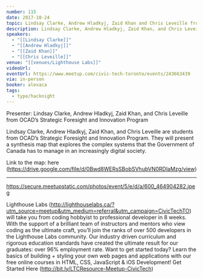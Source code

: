 ```yaml
---
number: 115
date: 2017-10-24
topic: Lindsay Clarke, Andrew Hladkyj, Zaid Khan and Chris Leveille from OCAD’s Strategic Foresight and Innovation Program
description: Lindsay Clarke, Andrew Hladkyj, Zaid Khan, and Chris Leveille are students from OCAD’s Strategic Foresight and Innovation Program. They will present a synthesis map that explores the complex systems that the Government of Canada has to manage in an increasingly digital society.
speakers:
  - "[[Lindsay Clarke]]"
  - "[[Andrew Hladkyj]]"
  - "[[Zaid Khan]]"
  - "[[Chris Leveille]]"
venue: "[[venues/Lighthouse Labs]]"
videoUrl: 
eventUrl: https://www.meetup.com/civic-tech-toronto/events/243663439
via: in-person
booker: alexaca
tags:
  - type/hacknight
---
```


Presenter: Lindsay Clarke, Andrew Hladkyj, Zaid Khan, and Chris Leveille from OCAD’s Strategic Foresight and Innovation Program

Lindsay Clarke, Andrew Hladkyj, Zaid Khan, and Chris Leveille are students from OCAD’s Strategic Foresight and Innovation Program. They will present a synthesis map that explores the complex systems that the Government of Canada has to manage in an increasingly digital society.

Link to the map: here (https://drive.google.com/file/d/0Bwd8WERsSBobSVhubVN0RDlaMzg/view)

***

https://secure.meetupstatic.com/photos/event/5/e/d/a/600_464904282.jpeg

Lighthouse Labs (http://lighthouselabs.ca/?utm_source=meetup&utm_medium=referral&utm_campaign=CivicTechTO) will take you from coding hobbyist to professional developer in 8 weeks. With the support of a brilliant team of instructors and mentors who view coding as the ultimate craft, you’ll join the ranks of over 500 developers in the Lighthouse Labs community. Our industry driven curriculum and rigorous education standards have created the ultimate result for our graduates: over 96% employment rate. Want to get started today? Learn the basics of building + styling your own web pages and applications with our free online courses in HTML, CSS, JavaScript & iOS Development! Get Started Here (http://bit.ly/LTCResource-Meetup-CivicTech)

